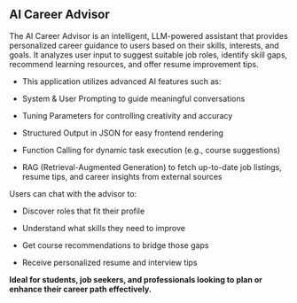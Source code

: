  ## AI Career Advisor ##
 
The AI Career Advisor is an intelligent, LLM-powered assistant that provides personalized career guidance to users based on their skills, interests, and goals. It analyzes user input to suggest suitable job roles, identify skill gaps, recommend learning resources, and offer resume improvement tips.

- This application utilizes advanced AI features such as:

- System & User Prompting to guide meaningful conversations

- Tuning Parameters for controlling creativity and accuracy

- Structured Output in JSON for easy frontend rendering

- Function Calling for dynamic task execution (e.g., course suggestions)

- RAG (Retrieval-Augmented Generation) to fetch up-to-date job listings, resume tips, and career insights from external sources


Users can chat with the advisor to:

- Discover roles that fit their profile

- Understand what skills they need to improve

- Get course recommendations to bridge those gaps

- Receive personalized resume and interview tips

 **Ideal for students, job seekers, and professionals looking to plan or enhance their career path effectively.**